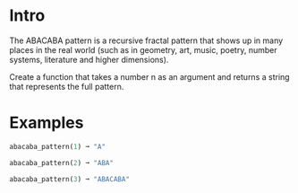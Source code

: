# Intro
The ABACABA pattern is a recursive fractal pattern that shows up in many places in the real world (such as in geometry, art, music, poetry, number systems, literature and higher dimensions).

Create a function that takes a number n as an argument and returns a string that represents the full pattern.

# Examples
```python
abacaba_pattern(1) ➞ "A"

abacaba_pattern(2) ➞ "ABA"

abacaba_pattern(3) ➞ "ABACABA"
```
